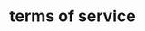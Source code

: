 ---
title: "terms of service"
seoTitle: "Terms of Service" 
seoDescription: "Stock2Shop Terms of Service"

---